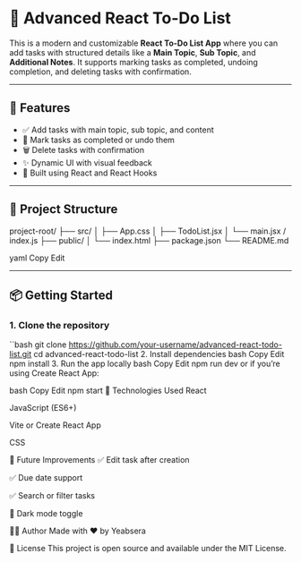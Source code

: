 # 📝 Advanced React To-Do List

This is a modern and customizable **React To-Do List App** where you can add tasks with structured details like a **Main Topic**, **Sub Topic**, and **Additional Notes**. It supports marking tasks as completed, undoing completion, and deleting tasks with confirmation.

---

## 🚀 Features

- ✅ Add tasks with main topic, sub topic, and content
- 📌 Mark tasks as completed or undo them
- 🗑️ Delete tasks with confirmation
- ✨ Dynamic UI with visual feedback
- 🧠 Built using React and React Hooks


---

## 📁 Project Structure

project-root/
├── src/
│ ├── App.css
│ ├── TodoList.jsx
│ └── main.jsx / index.js
├── public/
│ └── index.html
├── package.json
└── README.md

yaml
Copy
Edit

---

## 📦 Getting Started

### 1. Clone the repository
``bash
git clone https://github.com/your-username/advanced-react-todo-list.git
cd advanced-react-todo-list
2. Install dependencies
bash
Copy
Edit
npm install
3. Run the app locally
bash
Copy
Edit
npm run dev
or if you’re using Create React App:

bash
Copy
Edit
npm start
🧠 Technologies Used
React

JavaScript (ES6+)

Vite or Create React App

CSS

🎯 Future Improvements
✅ Edit task after creation

✅ Due date support

✅ Search or filter tasks

🌙 Dark mode toggle

👨‍💻 Author
Made with ❤️ by Yeabsera

📜 License
This project is open source and available under the MIT License.
